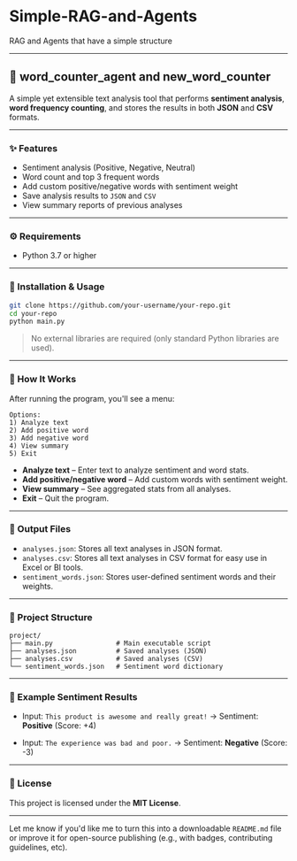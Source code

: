 # Simple-RAG-and-Agents
RAG and Agents that have a simple structure

---

## 📄 word_counter_agent and new_word_counter

A simple yet extensible text analysis tool that performs **sentiment analysis**, **word frequency counting**, and stores the results in both **JSON** and **CSV** formats.

---

### ✨ Features

* Sentiment analysis (Positive, Negative, Neutral)
* Word count and top 3 frequent words
* Add custom positive/negative words with sentiment weight
* Save analysis results to `JSON` and `CSV`
* View summary reports of previous analyses

---

### ⚙️ Requirements

* Python 3.7 or higher

---

### 🚀 Installation & Usage

```bash
git clone https://github.com/your-username/your-repo.git
cd your-repo
python main.py
```

> No external libraries are required (only standard Python libraries are used).

---

### 🧠 How It Works

After running the program, you'll see a menu:

```
Options:
1) Analyze text
2) Add positive word
3) Add negative word
4) View summary
5) Exit
```

* **Analyze text** – Enter text to analyze sentiment and word stats.
* **Add positive/negative word** – Add custom words with sentiment weight.
* **View summary** – See aggregated stats from all analyses.
* **Exit** – Quit the program.

---

### 💾 Output Files

* `analyses.json`: Stores all text analyses in JSON format.
* `analyses.csv`: Stores all text analyses in CSV format for easy use in Excel or BI tools.
* `sentiment_words.json`: Stores user-defined sentiment words and their weights.

---

### 📂 Project Structure

```
project/
├── main.py                # Main executable script
├── analyses.json          # Saved analyses (JSON)
├── analyses.csv           # Saved analyses (CSV)
└── sentiment_words.json   # Sentiment word dictionary
```

---

### 📝 Example Sentiment Results

* Input: `This product is awesome and really great!`
  → Sentiment: **Positive** (Score: +4)

* Input: `The experience was bad and poor.`
  → Sentiment: **Negative** (Score: -3)

---

### 🪪 License

This project is licensed under the **MIT License**.

---

Let me know if you'd like me to turn this into a downloadable `README.md` file or improve it for open-source publishing (e.g., with badges, contributing guidelines, etc).
